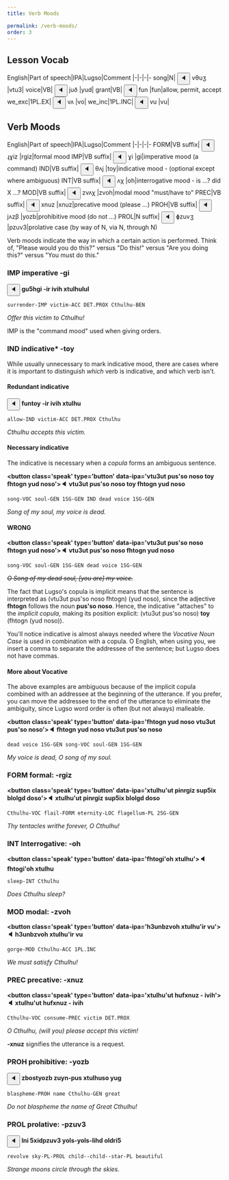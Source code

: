 ```yaml
---
title: Verb Moods

permalink: /verb-moods/
order: 3
---
```


## Lesson Vocab

English|Part of speech|IPA|Lugso|Comment
|-|-|-|-
song|N|<span class='spoken '> <button class='speak' type='button' data-ipa='vθuʒ'>🔈</button> <span class='ipa'>vθuʒ</span> </span>|vtu3|
voice|VB|<span class='spoken '> <button class='speak' type='button' data-ipa='juð'>🔈</button> <span class='ipa'>juð</span> </span>|yud|
grant|VB|<span class='spoken '> <button class='speak' type='button' data-ipa='fun'>🔈</button> <span class='ipa'>fun</span> </span>|fun|allow, permit, accept
we_exc|1PL.EX|<span class='spoken '> <button class='speak' type='button' data-ipa='vʌ'>🔈</button> <span class='ipa'>vʌ</span> </span>|vo|
we_inc|1PL.INC|<span class='spoken '> <button class='speak' type='button' data-ipa='vu'>🔈</button> <span class='ipa'>vu</span> </span>|vu|

## Verb Moods

English|Part of speech|IPA|Lugso|Comment
|-|-|-|-
FORM|VB suffix|<span class='spoken '> <button class='speak' type='button' data-ipa='ɻɣiz'>🔈</button> <span class='ipa'>ɻɣiz</span> </span>|rgiz|formal mood
IMP|VB suffix|<span class='spoken '> <button class='speak' type='button' data-ipa='ɣi'>🔈</button> <span class='ipa'>ɣi</span> </span>|gi|imperative mood (a command)
IND|VB suffix|<span class='spoken '> <button class='speak' type='button' data-ipa='θʌj'>🔈</button> <span class='ipa'>θʌj</span> </span>|toy|indicative mood - (optional except where ambiguous)
INT|VB suffix|<span class='spoken '> <button class='speak' type='button' data-ipa='ʌχ'>🔈</button> <span class='ipa'>ʌχ</span> </span>|oh|interrogative mood  - is ...? did X ...?
MOD|VB suffix|<span class='spoken '> <button class='speak' type='button' data-ipa='zvʌχ'>🔈</button> <span class='ipa'>zvʌχ</span> </span>|zvoh|modal mood "must/have to"
PREC|VB suffix|<span class='spoken '> <button class='speak' type='button' data-ipa='xnuz'>🔈</button> <span class='ipa'>xnuz</span> </span>|xnuz|precative mood (please ...)
PROH|VB suffix|<span class='spoken '> <button class='speak' type='button' data-ipa='jʌzβ'>🔈</button> <span class='ipa'>jʌzβ</span> </span>|yozb|prohibitive mood (do not ...)
PROL|N suffix|<span class='spoken '> <button class='speak' type='button' data-ipa='ɸzuvʒ'>🔈</button> <span class='ipa'>ɸzuvʒ</span> </span>|pzuv3|prolative case (by way of N, via N, through N)

Verb moods indicate the way in which a certain action is performed. Think of, "Please would you do this?" versus "Do this!" versus "Are you doing this?" versus "You must do this."

### IMP imperative -gi

**<span class='spoken btnOnly'> <button class='speak' type='button' data-ipa='gu5hgi -ir ivih xtulhulul'>🔈</button>  </span> gu5hgi -ir ivih xtulhulul**

`surrender-IMP victim-ACC DET.PROX Cthulhu-BEN`

_Offer this victim to Cthulhu!_

IMP is the "command mood" used when giving orders.

### IND indicative* -toy

While usually unnecessary to mark indicative mood, there are cases where it is important to distinguish _which_ verb is indicative, and which verb isn't.

#### Redundant indicative

**<span class='spoken btnOnly'> <button class='speak' type='button' data-ipa='funtoy -ir ivih xtulhu'>🔈</button>  </span> funtoy -ir ivih xtulhu**

`allow-IND victim-ACC DET.PROX Cthulhu`

_Cthulhu accepts this victim._

#### Necessary indicative

The indicative is necessary when a _copula_ forms an ambiguous sentence.

**<span class='spoken btnOnly'> <button class='speak' type='button' data-ipa='vtu3ut pus'so noso toy fhtogn yud noso'>🔈</button>  </span> vtu3ut pus'so noso toy fhtogn yud noso**

`song-VOC soul-GEN 1SG-GEN IND dead voice 1SG-GEN`

_Song of my soul, my voice is dead._

#### WRONG

**<span class='spoken btnOnly'> <button class='speak' type='button' data-ipa='vtu3ut pus'so noso fhtogn yud noso'>🔈</button>  </span> vtu3ut pus'so noso fhtogn yud noso**

`song-VOC soul-GEN 1SG-GEN dead voice 1SG-GEN`

~~_O Song of my dead soul, [you are] my voice._~~

The fact that Lugso's copula is implicit means that the sentence is interpreted as (vtu3ut pus'so noso fhtogn) (yud noso), since the adjective **fhtogn** follows the noun **pus'so noso**. Hence, the indicative "attaches" to the _implicit copula_, making its position explicit: (vtu3ut pus'so noso) **toy** (fhtogn (yud noso)).

You'll notice indicative is almost always needed where the _Vocative Noun Case_ is used in combination with a copula. O English, when using you, we insert a comma to separate the addressee of the sentence; but Lugso does not have commas.

#### More about Vocative

The above examples are ambiguous because of the implicit copula combined with an addressee at the beginning of the utterance. If you prefer, you can move the addressee to the end of the utterance to eliminate the ambiguity, since Lugso word order is often (but not always) malleable.

**<span class='spoken btnOnly'> <button class='speak' type='button' data-ipa='fhtogn yud noso vtu3ut pus'so noso'>🔈</button>  </span> fhtogn yud noso vtu3ut pus'so noso**

`dead voice 1SG-GEN song-VOC soul-GEN 1SG-GEN`

_My voice is dead, O song of my soul._

### FORM formal: -rgiz

**<span class='spoken btnOnly'> <button class='speak' type='button' data-ipa='xtulhu'ut pinrgiz sup5ix blolgd doso'>🔈</button>  </span> xtulhu'ut pinrgiz sup5ix blolgd doso**

`Cthulhu-VOC flail-FORM eternity-LOC flagellum-PL 2SG-GEN`

_Thy tentacles writhe forever, O Cthulhu!_

### INT Interrogative: -oh

**<span class='spoken btnOnly'> <button class='speak' type='button' data-ipa='fhtogi'oh xtulhu'>🔈</button>  </span> fhtogi'oh xtulhu**

`sleep-INT Cthulhu`

_Does Cthulhu sleep?_

### MOD modal: -zvoh

**<span class='spoken btnOnly'> <button class='speak' type='button' data-ipa='h3unbzvoh xtulhu'ir vu'>🔈</button>  </span> h3unbzvoh xtulhu'ir vu**

`gorge-MOD Cthulhu-ACC 1PL.INC`

_We must satisfy Cthulhu!_

### PREC precative: -xnuz

**<span class='spoken btnOnly'> <button class='speak' type='button' data-ipa='xtulhu'ut hufxnuz - ivih'>🔈</button>  </span> xtulhu'ut hufxnuz - ivih**

`Cthulhu-VOC consume-PREC victim DET.PROX`

_O Cthulhu, (will you) please accept this victim!_

**-xnuz** signifies the utterance is a request.

### PROH prohibitive: -yozb

**<span class='spoken btnOnly'> <button class='speak' type='button' data-ipa='zbostyozb zuyn-pus xtulhuso yug'>🔈</button>  </span> zbostyozb zuyn-pus xtulhuso yug**

`blaspheme-PROH name Cthulhu-GEN great`

_Do not blaspheme the name of Great Cthulhu!_

### PROL prolative: -pzuv3

**<span class='spoken btnOnly'> <button class='speak' type='button' data-ipa='lni 5xidpzuv3 yols-yols-lihd oldri5'>🔈</button>  </span> lni 5xidpzuv3 yols-yols-lihd oldri5**

`revolve sky-PL-PROL child--child--star-PL beautiful`

_Strange moons circle through the skies._
